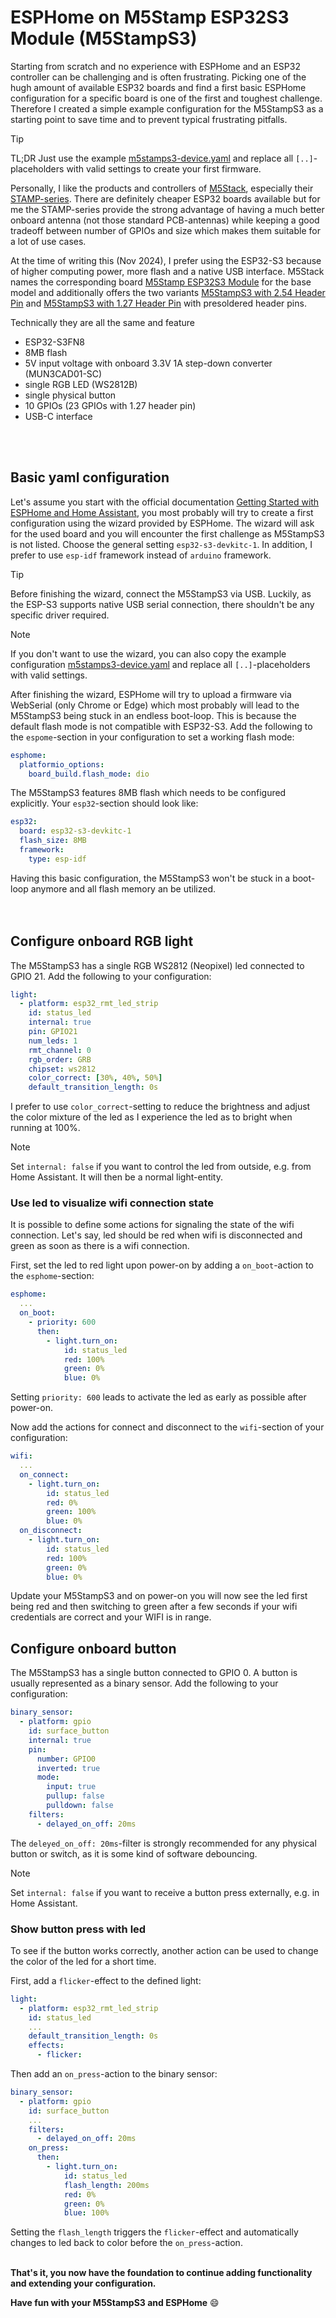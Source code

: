 # ESPHome on M5Stamp ESP32S3 Module (M5StampS3)

Starting from scratch and no experience with ESPHome and an ESP32 controller can be challenging and is often frustrating. Picking one of the hugh amount of available ESP32 boards and find a first basic ESPHome configuration for a specific board is one of the first and toughest challenge.
Therefore I created a simple example configuration for the M5StampS3 as a starting point to save time and to prevent typical frustrating pitfalls.

> [!TIP]
> TL;DR Just use the example [m5stamps3-device.yaml](m5stamps3-device.yaml) and replace all `[..]`-placeholders with valid settings to create your first firmware.

Personally, I like the products and controllers of [M5Stack](https://m5stack.com/), especially their [STAMP-series](https://shop.m5stack.com/collections/m5-controllers/STAMP). There are definitely cheaper ESP32 boards available but for me the STAMP-series provide the strong advantage of having a much better onboard antenna (not those standard PCB-antennas) while keeping a good tradeoff between number of GPIOs and size which makes them suitable for a lot of use cases.

At the time of writing this (Nov 2024), I prefer using the ESP32-S3 because of higher computing power, more flash and a native USB interface. M5Stack names the corresponding board [M5Stamp ESP32S3 Module](https://docs.m5stack.com/en/core/StampS3) for the base model and additionally offers the two variants [M5StampS3 with 2.54 Header Pin](https://docs.m5stack.com/en/core/M5StampS3%20PIN2.54) and [M5StampS3 with 1.27 Header Pin](https://docs.m5stack.com/en/core/M5StampS3%20PIN1.27) with presoldered header pins.

Technically they are all the same and feature 
* ESP32-S3FN8
* 8MB flash
* 5V input voltage with onboard 3.3V 1A step-down converter (MUN3CAD01-SC)
* single RGB LED (WS2812B)
* single physical button
* 10 GPIOs (23 GPIOs with 1.27 header pin)
* USB-C interface
<br/>
<br/>

## Basic yaml configuration
Let's assume you start with the official documentation [Getting Started with ESPHome and Home Assistant](https://esphome.io/guides/getting_started_hassio.html), you most probably will try to create a first configuration using the wizard provided by ESPHome. The wizard will ask for the used board and you will encounter the first challenge as M5StampS3 is not listed. Choose the general setting `esp32-s3-devkitc-1`. In addition, I prefer to use `esp-idf` framework instead of `arduino` framework.

> [!TIP]
> Before finishing the wizard, connect the M5StampS3 via USB. Luckily, as the ESP-S3 supports native USB serial connection, there shouldn't be any specific driver required. 

> [!NOTE]
> If you don't want to use the wizard, you can also copy the example configuration [m5stamps3-device.yaml](m5stamps3-device.yaml) and replace all `[..]`-placeholders with valid settings.


After finishing the wizard, ESPHome will try to upload a firmware via WebSerial (only Chrome or Edge) which most probably will lead to the M5StampS3 being stuck in an endless boot-loop. This is because the default flash mode is not compatible with ESP32-S3. Add the following to the `espome`-section in your configuration to set a working flash mode:
```YAML
esphome:
  platformio_options:
    board_build.flash_mode: dio
```

The M5StampS3 features 8MB flash which needs to be configured explicitly. Your `esp32`-section should look like:

```YAML
esp32:
  board: esp32-s3-devkitc-1
  flash_size: 8MB
  framework:
    type: esp-idf
```

Having this basic configuration, the M5StampS3 won't be stuck in a boot-loop anymore and all flash memory an be utilized.
<br/>
<br/>
<br/>

## Configure onboard RGB light
The M5StampS3 has a single RGB WS2812 (Neopixel) led connected to GPIO 21. Add the following to your configuration:
```YAML
light:
  - platform: esp32_rmt_led_strip
    id: status_led
    internal: true
    pin: GPIO21
    num_leds: 1
    rmt_channel: 0
    rgb_order: GRB
    chipset: ws2812
    color_correct: [30%, 40%, 50%]
    default_transition_length: 0s
```
I prefer to use `color_correct`-setting to reduce the brightness and adjust the color mixture of the led as I experience the led as to bright when running at 100%. 

>[!NOTE]
>Set `internal: false` if you want to control the led from outside, e.g. from Home Assistant. It will then be a normal light-entity.

### Use led to visualize wifi connection state
It is possible to define some actions for signaling the state of the wifi connection. Let's say, led should be red when wifi is disconnected and green as soon as there is a wifi connection.

First, set the led to red light upon power-on by adding a `on_boot`-action to the `esphome`-section:
```YAML
esphome:
  ...
  on_boot:
    - priority: 600
      then:
        - light.turn_on:
            id: status_led
            red: 100%
            green: 0%
            blue: 0%
```
Setting `priority: 600` leads to activate the led as early as possible after power-on.

Now add the actions for connect and disconnect to the `wifi`-section of your configuration:
```YAML
wifi:
  ...
  on_connect:
    - light.turn_on:
        id: status_led
        red: 0%
        green: 100%
        blue: 0%
  on_disconnect:
    - light.turn_on:
        id: status_led
        red: 100%
        green: 0%
        blue: 0%
```
Update your M5StampS3 and on power-on you will now see the led first being red and then switching to green after a few seconds if your wifi credentials are correct and your WIFI is in range.

## Configure onboard button
The M5StampS3 has a single button connected to GPIO 0. A button is usually represented as a binary sensor. Add the following to your configuration:
```YAML
binary_sensor:
  - platform: gpio
    id: surface_button
    internal: true
    pin:
      number: GPIO0
      inverted: true
      mode:
        input: true
        pullup: false
        pulldown: false
    filters:
      - delayed_on_off: 20ms
```
The `deleyed_on_off: 20ms`-filter is strongly recommended for any physical button or switch, as it is some kind of software debouncing.

>[!NOTE]
>Set `internal: false` if you want to receive a button press externally, e.g. in Home Assistant.

### Show button press with led
To see if the button works correctly, another action can be used to change the color of the led for a short time.

First, add a `flicker`-effect to the defined light:
```YAML
light:
  - platform: esp32_rmt_led_strip
    id: status_led
    ...
    default_transition_length: 0s
    effects:
      - flicker:
```

Then add an `on_press`-action to the binary sensor:
```YAML
binary_sensor:
  - platform: gpio
    id: surface_button
    ...
    filters:
      - delayed_on_off: 20ms
    on_press:
      then:
        - light.turn_on:
            id: status_led
            flash_length: 200ms
            red: 0%
            green: 0%
            blue: 100%
```
Setting the `flash_length` triggers the `flicker`-effect and automatically changes to led back to color before the `on_press`-action.
<br/>
<br/>

**That's it, you now have the foundation to continue adding functionality and extending your configuration.**

**Have fun with your M5StampS3 and ESPHome** :smile: